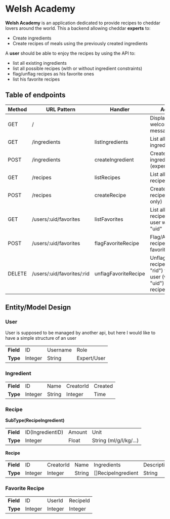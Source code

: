 # Welsh Academy

**Welsh Academy** is an application dedicated to provide recipes to cheddar lovers around the world. This a backend allowing cheddar **experts** to:

- Create ingredients
- Create recipes of meals using the previously created ingredients

A **user** should be able to enjoy the recipes by using the API to:

- list all existing ingredients
- list all possible recipes (with or without ingredient constraints)
- flag/unflag recipes as his favorite ones
- list his favorite recipes

## Table of endpoints

<table>
    <thead>
        <tr>
            <th>Method</th>
            <th>URL Pattern</th>
            <th>Handler</th>
            <th>Action</th>
        </tr>
    </thead>
    <tbody>
        <tr>
            <td>GET</td>
            <td>/</td>
            <td></td>
            <td>Display a welcome message</td>
        </tr>
        <tr>
            <td>GET</td>
            <td>/ingredients</td>
            <td>listIngredients</td>
            <td>List all existing ingredients</td>
        </tr>
        <tr>
            <td>POST</td>
            <td>/ingredients</td>
            <td>createIngredient</td>
            <td>Create a new ingredient (expert only)</td>
        </tr>
        <tr>
            <td>GET</td>
            <td>/recipes</td>
            <td>listRecipes</td>
            <td>List all existing recipes</td>
        </tr>
        <tr>
            <td>POST</td>
            <td>/recipes</td>
            <td>createRecipe</td>
            <td>Create a new recipe (expert only)</td>
        </tr>
        <tr>
            <td>GET</td>
            <td>/users/:uid/favorites</td>
            <td>listFavorites</td>
            <td>List all favorite recipes of an user with id "uid"</td>
        </tr>
        <tr>
            <td>POST</td>
            <td>/users/:uid/favorites</td>
            <td>flagFavoriteRecipe</td>
            <td>Flag/Add a recipe as user favorite one</td>
        </tr>
        <tr>
            <td>DELETE</td>
            <td>/users/:uid/favorites/:rid</td>
            <td>unflagFavoriteRecipe</td>
            <td>Unflag/Remove recipe (with id "rid") from user (with id "uid") favorite recipes list</td>
        </tr>
    </tbody>
</table>

## Entity/Model Design

### User

User is supposed to be managed by another api, but here I would like to have a simple structure of an user

<table>
    <tbody>
        <tr>
            <td><b>Field</b></td>
            <td>ID</td>
            <td>Username</td>
            <td>Role</td>
        </tr>
        <tr>
            <td><b>Type</b></td>
            <td>Integer</td>
            <td>String</td>
            <td>Expert/User</td>
        </tr>
    </tbody>
</table>

### Ingredient

<table>
    <tbody>
        <tr>
            <td><b>Field</b></td>
            <td>ID</td>
            <td>Name</td>
            <td>CreatorId</td>
            <td>Created</td>
        </tr>
        <tr>
            <td><b>Type</b></td>
            <td>Integer</td>
            <td>String</td>
            <td>Integer</td>
            <td>Time</td>
        </tr>
    </tbody>
</table>

### Recipe

**SubType(RecipeIngredient)**

<table>
    <tbody>
        <tr>
            <td><b>Field</b></td>
            <td>ID(IngredientID)</td>
            <td>Amount</td>
            <td>Unit</td>
        </tr>
        <tr>
            <td><b>Type</b></td>
            <td>Integer</td>
            <td>Float</td>
            <td>String (ml/g/l/kg/...)</td>
        </tr>
    </tbody>
</table>

**Recipe**

<table>
    <tbody>
        <tr>
            <td><b>Field</b></td>
            <td>ID</td>
            <td>CreatorId</td>
            <td>Name</td>
            <td>Ingredients</td>
            <td>Description</td>
            <td>Created</td>
        </tr>
        <tr>
            <td><b>Type</b></td>
            <td>Integer</td>
            <td>Integer</td>
            <td>String</td>
            <td>[]RecipeIngredient</td>
            <td>String</td>
            <td>Created</td>
        </tr>
    </tbody>
</table>

### Favorite Recipe

<table>
    <tbody>
        <tr>
            <td><b>Field</b></td>
            <td>ID</td>
            <td>UserId</td>
            <td>RecipeId</td>
        </tr>
        <tr>
            <td><b>Type</b></td>
            <td>Integer</td>
            <td>Integer</td>
            <td>Integer</td>
        </tr>
    </tbody>
</table>
